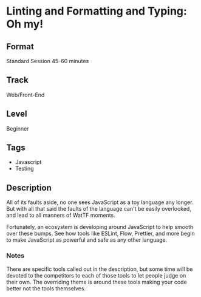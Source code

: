 # Linting and Formatting and Typing: Oh my!

## Format
Standard Session 45-60 minutes

## Track
Web/Front-End

## Level
Beginner

## Tags
- Javascript
- Testing

## Description
All of its faults aside, no one sees JavaScript as a toy language any longer. But with all that said the faults of the language can't be easily overlooked, and lead to all manners of WatTF moments.

Fortunately, an ecosystem is developing around JavaScript to help smooth over these bumps. See how tools like ESLint, Flow, Prettier, and more begin to make JavaScript as powerful and safe as any other language.

### Notes
There are specific tools called out in the description, but some time will be devoted to the competitors to each of those tools to let people judge on their own. The overriding theme is around these tools making your code better not the tools themselves.
